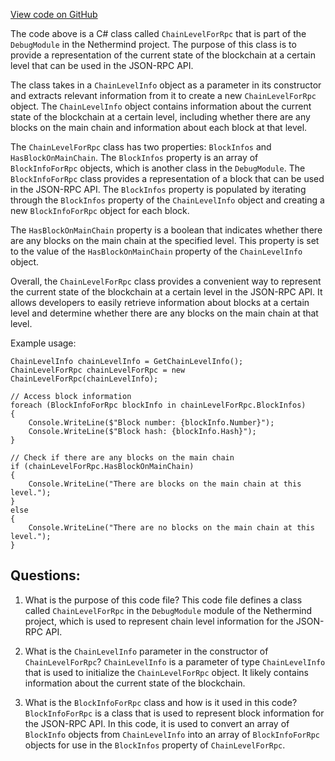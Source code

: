 [View code on GitHub](https://github.com/NethermindEth/nethermind/src/Nethermind/Nethermind.JsonRpc/Modules/DebugModule/ChainLevelForRpc.cs)

The code above is a C# class called `ChainLevelForRpc` that is part of the `DebugModule` in the Nethermind project. The purpose of this class is to provide a representation of the current state of the blockchain at a certain level that can be used in the JSON-RPC API. 

The class takes in a `ChainLevelInfo` object as a parameter in its constructor and extracts relevant information from it to create a new `ChainLevelForRpc` object. The `ChainLevelInfo` object contains information about the current state of the blockchain at a certain level, including whether there are any blocks on the main chain and information about each block at that level. 

The `ChainLevelForRpc` class has two properties: `BlockInfos` and `HasBlockOnMainChain`. The `BlockInfos` property is an array of `BlockInfoForRpc` objects, which is another class in the `DebugModule`. The `BlockInfoForRpc` class provides a representation of a block that can be used in the JSON-RPC API. The `BlockInfos` property is populated by iterating through the `BlockInfos` property of the `ChainLevelInfo` object and creating a new `BlockInfoForRpc` object for each block. 

The `HasBlockOnMainChain` property is a boolean that indicates whether there are any blocks on the main chain at the specified level. This property is set to the value of the `HasBlockOnMainChain` property of the `ChainLevelInfo` object. 

Overall, the `ChainLevelForRpc` class provides a convenient way to represent the current state of the blockchain at a certain level in the JSON-RPC API. It allows developers to easily retrieve information about blocks at a certain level and determine whether there are any blocks on the main chain at that level. 

Example usage:

```
ChainLevelInfo chainLevelInfo = GetChainLevelInfo();
ChainLevelForRpc chainLevelForRpc = new ChainLevelForRpc(chainLevelInfo);

// Access block information
foreach (BlockInfoForRpc blockInfo in chainLevelForRpc.BlockInfos)
{
    Console.WriteLine($"Block number: {blockInfo.Number}");
    Console.WriteLine($"Block hash: {blockInfo.Hash}");
}

// Check if there are any blocks on the main chain
if (chainLevelForRpc.HasBlockOnMainChain)
{
    Console.WriteLine("There are blocks on the main chain at this level.");
}
else
{
    Console.WriteLine("There are no blocks on the main chain at this level.");
}
```
## Questions: 
 1. What is the purpose of this code file?
   This code file defines a class called `ChainLevelForRpc` in the `DebugModule` module of the Nethermind project, which is used to represent chain level information for the JSON-RPC API.

2. What is the `ChainLevelInfo` parameter in the constructor of `ChainLevelForRpc`?
   `ChainLevelInfo` is a parameter of type `ChainLevelInfo` that is used to initialize the `ChainLevelForRpc` object. It likely contains information about the current state of the blockchain.

3. What is the `BlockInfoForRpc` class and how is it used in this code?
   `BlockInfoForRpc` is a class that is used to represent block information for the JSON-RPC API. In this code, it is used to convert an array of `BlockInfo` objects from `ChainLevelInfo` into an array of `BlockInfoForRpc` objects for use in the `BlockInfos` property of `ChainLevelForRpc`.
